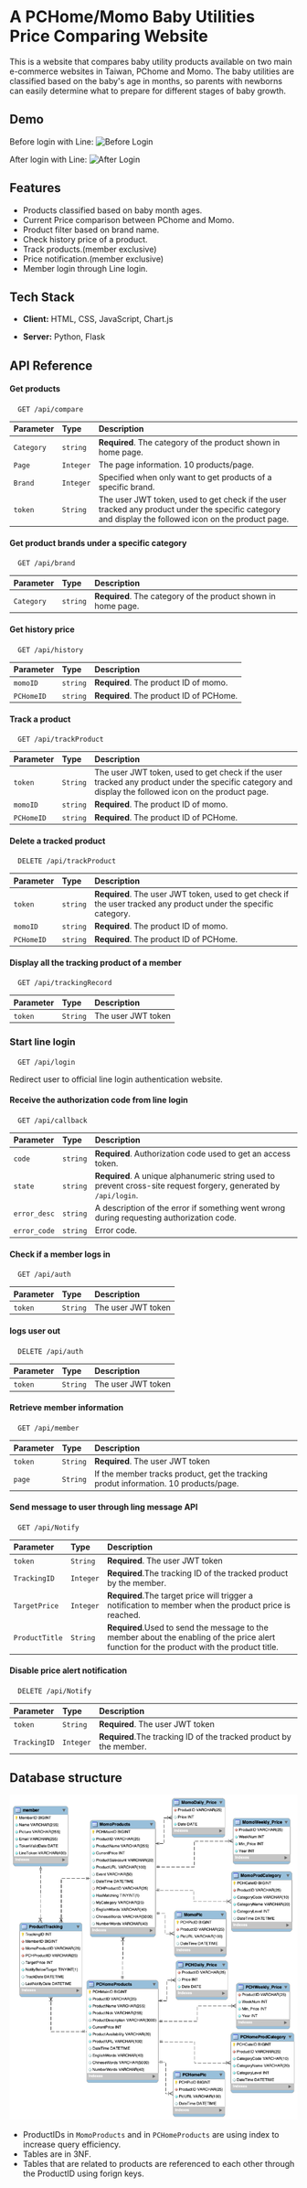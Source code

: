 
# A PCHome/Momo Baby Utilities Price Comparing Website

This is a website that compares baby utility products available on two main e-commerce websites in Taiwan, PChome and Momo. The baby utilities are classified based on the baby's age in months, so parents with newborns can easily determine what to prepare for different stages of baby growth.


## Demo

Before login with Line:
![Before Login](https://d1pp7d431dp3ag.cloudfront.net/BeforeLogin.gif)

After login with Line:
![After Login](https://d1pp7d431dp3ag.cloudfront.net/AfterLogin.gif)


## Features

- Products classified based on baby month ages.
- Current Price comparison between PChome and Momo.
- Product filter based on brand name.
- Check history price of a product.
- Track products.(member exclusive)
- Price notification.(member exclusive)
- Member login through Line login.

## Tech Stack

- **Client:** HTML, CSS, JavaScript, Chart.js

- **Server:** Python, Flask


## API Reference

#### Get products

```http
  GET /api/compare
```

| Parameter | Type     | Description                |
| :-------- | :------- | :------------------------- |
| `Category` | `string` | **Required**. The category of the product shown in home page. |
| `Page` | `Integer` | The page information. 10 products/page.|
| `Brand` | `Integer` | Specified when only want to get products of a specific brand. |
| `token` | `String` | The user JWT token, used to get check if the user tracked any product under the specific category and display the followed icon on the product page. |

#### Get product brands under a specific category

```http
  GET /api/brand
```

| Parameter | Type     | Description                       |
| :-------- | :------- | :-------------------------------- |
| `Category`      | `string` | **Required**. The category of the product shown in home page. |

#### Get history price
```http
  GET /api/history
```
| Parameter | Type     | Description                       |
| :-------- | :------- | :-------------------------------- |
| `momoID`      | `string` | **Required**. The product ID of momo. |
| `PCHomeID`      | `string` | **Required**. The product ID of PCHome. |

#### Track a product
```http
  GET /api/trackProduct
```
| Parameter | Type     | Description                       |
| :-------- | :------- | :-------------------------------- |
| `token` | `String` | The user JWT token, used to get check if the user tracked any product under the specific category and display the followed icon on the product page. |
| `momoID`      | `string` | **Required**. The product ID of momo. |
| `PCHomeID`      | `string` | **Required**. The product ID of PCHome. |

#### Delete a tracked product
```http
  DELETE /api/trackProduct
```
| Parameter | Type     | Description                       |
| :-------- | :------- | :-------------------------------- |
| `token`      | `string` | **Required**. The user JWT token, used to get check if the user tracked any product under the specific category. |
| `momoID`      | `string` | **Required**. The product ID of momo. |
| `PCHomeID`      | `string` | **Required**. The product ID of PCHome. |

#### Display all the tracking product of a member
```http
  GET /api/trackingRecord
```
| Parameter | Type     | Description                       |
| :-------- | :------- | :-------------------------------- |
| `token` | `String` | The user JWT token |

### Start line login
```http
  GET /api/login
```
Redirect user to official line login authentication website.

#### Receive the authorization code from line login
```http
  GET /api/callback
```
| Parameter | Type     | Description                       |
| :-------- | :------- | :-------------------------------- |
| `code`      | `string` | **Required**. Authorization code used to get an access token. |
| `state`      | `string` | **Required**. A unique alphanumeric string used to prevent cross-site request forgery, generated by `/api/login`.  |
| `error_desc`      | `string` | A description of the error if something went wrong during requesting authorization code. |
| `error_code`      | `string` | Error code. |

#### Check if a member logs in
```http
  GET /api/auth
```
| Parameter | Type     | Description                       |
| :-------- | :------- | :-------------------------------- |
| `token` | `String` | The user JWT token |

#### logs user out
```http
  DELETE /api/auth
```
| Parameter | Type     | Description                       |
| :-------- | :------- | :-------------------------------- |
| `token` | `String` | The user JWT token |

#### Retrieve member information
```http
  GET /api/member
```
| Parameter | Type     | Description                       |
| :-------- | :------- | :-------------------------------- |
| `token` | `String` | **Required**. The user JWT token |
| `page` | `String` | If the member tracks product, get the tracking produt information. 10 products/page. |

#### Send message to user through ling message API
```http
  GET /api/Notify
```
| Parameter | Type     | Description                       |
| :-------- | :------- | :-------------------------------- |
| `token` | `String` | **Required**. The user JWT token |
| `TrackingID` | `Integer` | **Required**.The tracking ID of the tracked product by the member. |
| `TargetPrice` | `Integer` | **Required**.The target price will trigger a notification to member when the product price is reached. |
| `ProductTitle` | `String` | **Required**.Used to send the message to the member about the enabling of the price alert function for the product with the product title. |

#### Disable price alert notification
```http
  DELETE /api/Notify
```
| Parameter | Type     | Description                       |
| :-------- | :------- | :-------------------------------- |
| `token` | `String` | **Required**. The user JWT token |
| `TrackingID` | `Integer` | **Required**.The tracking ID of the tracked product by the member. |

## Database structure
![Database structure](/PricePick_DB_fig.png)
- ProductIDs in `MomoProducts` and in `PCHomeProducts` are using index to increase query efficiency.
- Tables are in 3NF.
- Tables that are related to products are referenced to each other through the ProductID using forign keys.